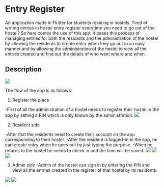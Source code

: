 # Entry Register

An application made in Flutter for students residing in hostels. Tired of writing entries in hostel entry register everytime you need to go out of the hostel? So here comes the use of this app. It eases this process of managing entries for both the residents and the administration of the hostel by allowing the residents to create entry when they go out in an easy manner and by allowing the administration of the hostel to view all the entries created and find out the details of who went where and when.

## Description
<img src='readme_images/first_screen.jpeg'>

The flow of the app is as follows: 

1. Register the place

-First of all the administration of a hostel needs to register their hostel in the app by setting a PIN which is only known by the administration. 
<img src='readme_images/register.jpeg'>

2. Resident side

-After that the residents need to create their account on the app corresponding to their hostel.
-After the resident is logged-in in the app, he can create entry when he goes out by just typing the purpose.
-When he returns to the hostel he needs to check in and the time will be saved.
<img src='readme_images/sigup_user.jpeg'>
<img src='readme_images/user_home.jpeg'>
<img src='readme_images/create_entry.jpeg'>

3. Admin side
-Admin of the hostel can sign in by entering the PIN and view all the entries created in the register of that hostel by its residents.
<img src='readme_images/signin_admin.jpeg'>
<img src='readme_images/admin_home.jpeg'>